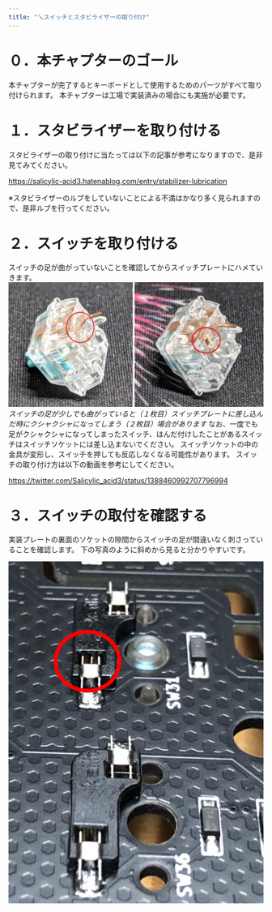 ```yaml
---
title: "🪛スイッチとスタビライザーの取り付け"
---
```


# ０．本チャプターのゴール

本チャプターが完了するとキーボードとして使用するためのパーツがすべて取り付けられます。
本チャプターは工場で実装済みの場合にも実施が必要です。

# １．スタビライザーを取り付ける

スタビライザーの取り付けに当たっては以下の記事が参考になりますので、是非見てみてください。

https://salicylic-acid3.hatenablog.com/entry/stabilizer-lubrication

※スタビライザーのルブをしていないことによる不満はかなり多く見られますので、是非ルブを行ってください。

# ２．スイッチを取り付ける

スイッチの足が曲がっていないことを確認してからスイッチプレートにハメていきます。
![](/images/gl516build/5-2_switch-1.png)
*スイッチの足が少しでも曲がっていると（１枚目）スイッチプレートに差し込んだ時にクシャクシャになってしまう（２枚目）場合があります*
なお、一度でも足がクシャクシャになってしまったスイッチ、はんだ付けしたことがあるスイッチはスイッチソケットには差し込まないでください。
スイッチソケットの中の金具が変形し、スイッチを押しても反応しなくなる可能性があります。
スイッチの取り付け方は以下の動画を参考にしてください。

https://twitter.com/Salicylic_acid3/status/1388460992707796994

# ３．スイッチの取付を確認する
実装プレートの裏面のソケットの隙間からスイッチの足が間違いなく刺さっていることを確認します。
下の写真のように斜めから見ると分かりやすいです。

![](/images/gl516build/5-3_switch-2.png)

